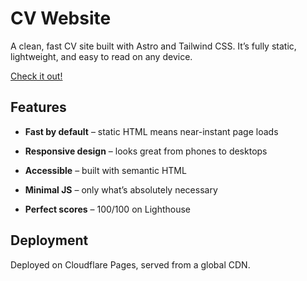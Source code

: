 # CV Website

A clean, fast CV site built with Astro and Tailwind CSS. It’s fully static, lightweight, and easy to read on any device.

[Check it out!](https://cv.leopold-blum.de/)

## Features

- **Fast by default** – static HTML means near-instant page loads

- **Responsive design** – looks great from phones to desktops

- **Accessible** – built with semantic HTML

- **Minimal JS** – only what’s absolutely necessary

- **Perfect scores** – 100/100 on Lighthouse

## Deployment

Deployed on Cloudflare Pages, served from a global CDN.